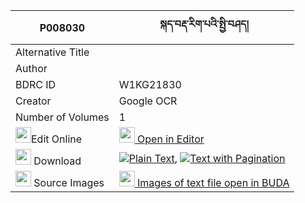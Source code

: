 |P008030|སྐད་བརྡ་རིག་པའི་སྤྱི་བཤད། 
| --- | --- 
|Alternative Title |
|Author | 
|BDRC ID | W1KG21830
|Creator | Google OCR
|Number of Volumes| 1
|<img width="25" src="https://img.icons8.com/color/25/000000/edit-property.png">Edit Online| [<img width="25" src="https://avatars.githubusercontent.com/u/45091458?s=200&v=4"> Open in Editor](http://editor.openpecha.org/P008030)
|<img width="25" src="https://img.icons8.com/fluent/48/000000/download-2.png"/>  Download | [![](https://img.icons8.com/color/20/000000/txt.png)Plain Text](https://github.com/Openpecha/P008030/releases/download/v2/keda_rigpa_i_chi_she_plain_P008030.zip), [![](https://img.icons8.com/color/20/000000/txt.png)Text with Pagination](https://github.com/Openpecha/P008030/releases/download/v2/keda_rigpa_i_chi_she_pages_P008030.zip)
|<img width="25" src="https://img.icons8.com/plasticine/100/000000/pictures-folder.png"/>  Source Images | [<img width="25" src="https://library.bdrc.io/icons/BUDA-small.svg"> Images of text file open in BUDA](https://library.bdrc.io/show/bdr:W1KG21830)